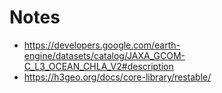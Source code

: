 # Notes

- https://developers.google.com/earth-engine/datasets/catalog/JAXA_GCOM-C_L3_OCEAN_CHLA_V2#description
- https://h3geo.org/docs/core-library/restable/